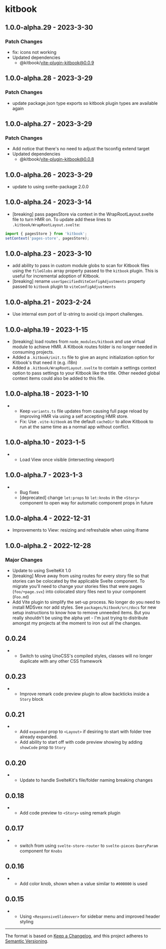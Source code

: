 # kitbook

## 1.0.0-alpha.29 - 2023-3-30

### Patch Changes

- fix: icons not working
- Updated dependencies
  - @kitbook/vite-plugin-kitbook@0.0.9

## 1.0.0-alpha.28 - 2023-3-29

### Patch Changes

- update package.json type exports so kitbook plugin types are available again

## 1.0.0-alpha.27 - 2023-3-29

### Patch Changes

- Add notice that there's no need to adjust the tsconfig extend target
- Updated dependencies
  - @kitbook/vite-plugin-kitbook@0.0.8

## 1.0.0-alpha.26 - 2023-3-29

- update to using svelte-package 2.0.0

## 1.0.0-alpha.24 - 2023-3-14

- [breaking] pass pagesStore via context in the WrapRootLayout.svelte file to turn HMR on. To update add these lines to `.kitbook/WrapRootLayout.svelte`:

```ts
import { pagesStore } from 'kitbook';
setContext('pages-store', pagesStore);
```

## 1.0.0-alpha.23 - 2023-3-10

- add ability to pass in custom module globs to scan for Kitbook files using the `fileGlobs` array property passed to the `kitbook` plugin. This is useful for incremental adoption of Kitbook.
- [breaking] rename `userSpecifiedViteConfigAdjustments` property passed to `kitbook` plugin to `viteConfigAdjustments`

## 1.0.0-alpha.21 - 2023-2-24

- Use internal esm port of lz-string to avoid cjs import challenges.

## 1.0.0-alpha.19 - 2023-1-15

- [breaking] load routes from `node_modules/kitbook` and use virtual module to achieve HMR. A Kitbook routes folder is no longer needed in consuming projects.
- Added a `.kitbook/init.ts` file to give an async initialization option for Kitbook's that need it (e.g. i18n)
- Added a `.kitbook/WrapRootLayout.svelte` to contain a settings context option to pass settings to your Kitbook like the title. Other needed global context items could also be added to this file.

## 1.0.0-alpha.18 - 2023-1-10

- - Keep `variants.ts` file updates from causing full page reload by improving HMR via using a self accepting HMR store.
  - Fix: Use `.vite-kitbook` as the default `cacheDir` to allow Kitbook to run at the same time as a normal app without conflict.

## 1.0.0-alpha.10 - 2023-1-5

- - Load View once visible (intersecting viewport)

## 1.0.0-alpha.7 - 2023-1-3

- - Bug fixes
  - [deprecated] change `let:props` to `let:knobs` in the `<Story>` component to open way for automatic component props in future

## 1.0.0-alpha.4 - 2022-12-31

- Improvements to View: resizing and refreshable when using iframe

## 1.0.0-alpha.2 - 2022-12-28

### Major Changes

- Update to using SvelteKit 1.0
- [breaking] Move away from using routes for every story file so that stories can be colocated by the applicable Svelte component. To migrate you'll need to change your stories files that were pages (`foo/+page.svx`) into colocated story files next to your component (`Foo.md`)
- Add Vite plugin to simplify the set-up process. No longer do you need to install MDSvex nor add styles. See `packages/kitbook/src/docs` for new setup instructions to know how to remove unneeded items. But you really shouldn't be using the alpha yet - I'm just trying to distribute amongst my projects at the moment to iron out all the changes.

## 0.0.24

- - Switch to using UnoCSS's compiled styles, classes will no longer duplicate with any other CSS framework

## 0.0.23

- - Improve remark code preview plugin to allow backticks inside a `Story` block

## 0.0.21

- - Add `expanded` prop to `<Layout>` if desiring to start with folder tree already expanded.
  - Add ability to start off with code preview showing by adding `showCode` prop to `Story`

## 0.0.20

- - Update to handle SvelteKit's file/folder naming breaking changes

## 0.0.18

- - Add code preview to `<Story>` using remark plugin

## 0.0.17

- - switch from using `svelte-store-router` to `svelte-pieces` `QueryParam` component for `Knobs`

## 0.0.16

- - Add color knob, shown when a value similar to `#000000` is used

## 0.0.15

- - Using `<ResponsiveSlideover>` for sidebar menu and improved header styling

---

The format is based on [Keep a Changelog](https://keepachangelog.com/en/1.0.0/),
and this project adheres to [Semantic Versioning](https://semver.org/spec/v2.0.0.html).
